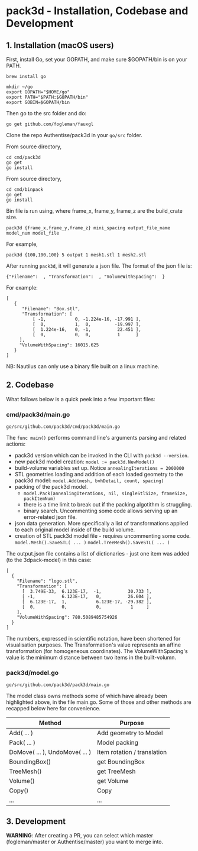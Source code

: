 # pack3d - Installation, Codebase and Development


## 1. Installation (macOS users)

First, install Go, set your GOPATH, and make sure $GOPATH/bin is on your PATH.

```
brew install go

mkdir ~/go
export GOPATH="$HOME/go"
export PATH="$PATH:$GOPATH/bin"
export GOBIN=$GOPATH/bin
```

Then go to the src folder and do:

```
go get github.com/fogleman/fauxgl
```

Clone the repo Authentise/pack3d in your ```go/src``` folder.

From source directory,
```
cd cmd/pack3d
go get
go install
```

From source directory,
```
cd cmd/binpack
go get
go install
```

Bin file is run using, where frame_x, frame_y, frame_z are the build_crate size.
```
pack3d {frame_x,frame_y,frame_z} mini_spacing output_file_name model_num model_file
```

For example,
```
pack3d {100,100,100} 5 output 1 mesh1.stl 1 mesh2.stl
```

After running `pack3d`, it will generate a json file. The format of the json file is:

```
{"Filename":  , "Transformation":  , "VolumeWithSpacing":  }
```

For example:

```
[
   {
      "Filename": "Box.stl",
      "Transformation": [
          [ -1,           0, -1.224e-16, -17.991 ],
          [  0,           1,  0,         -19.997 ],
          [  1.224e-16,   0, -1,          22.451 ],
          [  0,           0,  0,          1      ]
     ],
     "VolumeWithSpacing": 16015.625
   }
]
```

NB: Nautilus can only use a binary file built on a linux machine.

## 2. Codebase

What follows below is a quick peek into a few important files:

### cmd/pack3d/main.go
```go/src/github.com/pack3d/cmd/pack3d/main.go```

The ```func main()``` performs command line's arguments parsing and related actions:

- pack3d version which can be invoked in the CLI with ```pack3d --version```.
- new pack3d model creation: ```model := pack3d.NewModel()```
- build-volume variables set up. Notice ```annealingIterations = 2000000```
- STL geometries loading and addition of each loaded geometry to the pack3d model: ```model.Add(mesh, bvhDetail, count, spacing)```
- packing of the pack3d model.
	- ```model.Pack(annealingIterations, nil, singleStlSize, frameSize, packItemNum)```
	- there is a time limit to break out if the packing algotithm is struggling.
	- binary search. Uncommenting some code allows serving up an error-related json file.
- json data generation. More specifically a list of transformations applied to each original model inside of the build volume.
- creation of STL pack3d model file - requires uncommenting some code. ```model.Mesh().SaveSTL( ... )```
```model.TreeMesh().SaveSTL( ... )```

The output.json file contains a list of dictionaries - just one item was added (to the 3dpack-model) in this case:

```
[
  {
    "Filename": "logo.stl",
    "Transformation": [
      [  3.749E-33,  6.123E-17,  -1,          30.733 ],
      [ -1,          6.123E-17,   0,          26.604 ],
      [  6.123E-17,  1,           6.123E-17, -29.382 ],
      [  0,          0,           0,           1     ]
    ],
    "VolumeWithSpacing": 780.5089485754926
  }
]
```

The numbers, expressed in scientific notation, have been shortened for visualisation purposes. The Transformation's value represents an affine transformation (for homogeneous coordinates). The VolumeWithSpacing's value is the minimum distance between two items in the built-volumn.

### pack3d/model.go

```go/src/github.com/pack3d/pack3d/main.go```

The model class owns methods some of which have already been highlighted above, in the file main.go. Some of those and other methods are recapped below here for convenience.

|Method|Purpose|
|-|-|
|Add( ... )|Add geometry to Model|
|Pack( ... )|Model packing|
|DoMove( ... ), UndoMove( ... )|Item rotation / translation|
|BoundingBox()| get BoundingBox |
|TreeMesh()|get TreeMesh|
|Volume()|get Volume |
|Copy()| Copy |
|...|...|


## 3. Development

__WARNING__: After creating a PR, you can select which master (fogleman/master or Authentise/master) you want to merge into.
